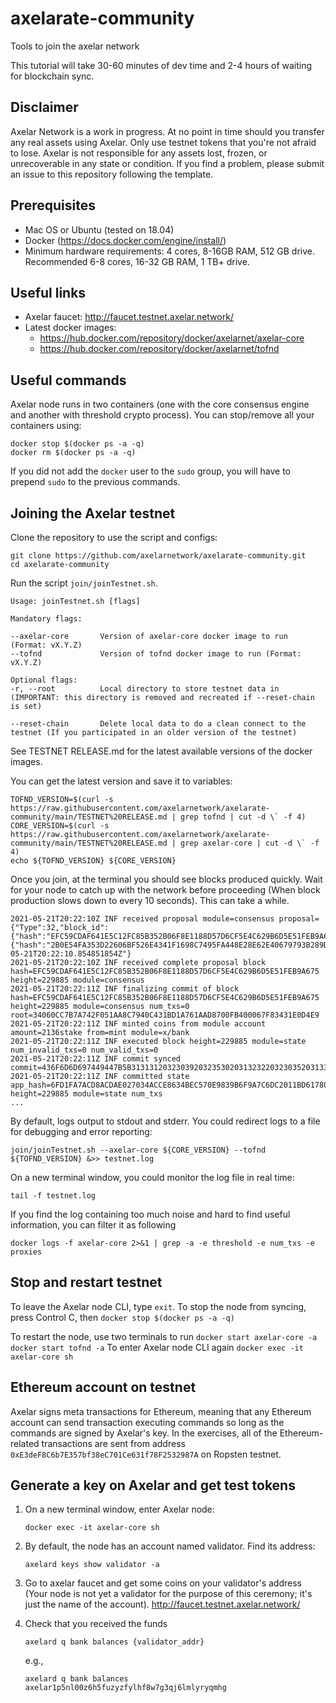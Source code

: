# axelarate-community
Tools to join the axelar network

This tutorial will take 30-60 minutes of dev time and 2-4 hours of waiting for blockchain sync.

## Disclaimer
Axelar Network is a work in progress. At no point in time should you transfer any real assets using Axelar. Only use testnet tokens that you're not afraid to lose. Axelar is not responsible for any assets lost, frozen, or unrecoverable in any state or condition. If you find a problem, please submit an issue to this repository following the template.


## Prerequisites
- Mac OS or Ubuntu (tested on 18.04)
- Docker (https://docs.docker.com/engine/install/)
- Minimum hardware requirements: 4 cores, 8-16GB RAM, 512 GB drive. Recommended 6-8 cores, 16-32 GB RAM, 1 TB+ drive.

## Useful links
- Axelar faucet: http://faucet.testnet.axelar.network/
- Latest docker images:
  + https://hub.docker.com/repository/docker/axelarnet/axelar-core
  + https://hub.docker.com/repository/docker/axelarnet/tofnd

## Useful commands
Axelar node runs in two containers (one with the core consensus engine and another with threshold crypto process). You can stop/remove all your containers using:
```
docker stop $(docker ps -a -q)
docker rm $(docker ps -a -q)
```
If you did not add the `docker` user to the `sudo` group, you will have to prepend `sudo` to the previous commands.

## Joining the Axelar testnet

Clone the repository to use the script and configs:

```
git clone https://github.com/axelarnetwork/axelarate-community.git
cd axelarate-community
```

Run the script `join/joinTestnet.sh`.
```
Usage: joinTestnet.sh [flags]

Mandatory flags:

--axelar-core       Version of axelar-core docker image to run (Format: vX.Y.Z)
--tofnd             Version of tofnd docker image to run (Format: vX.Y.Z)

Optional flags:
-r, --root          Local directory to store testnet data in (IMPORTANT: this directory is removed and recreated if --reset-chain is set)

--reset-chain       Delete local data to do a clean connect to the testnet (If you participated in an older version of the testnet)

```
See TESTNET RELEASE.md for the latest available versions of the docker images.

You can get the latest version and save it to variables:
```
TOFND_VERSION=$(curl -s https://raw.githubusercontent.com/axelarnetwork/axelarate-community/main/TESTNET%20RELEASE.md | grep tofnd | cut -d \` -f 4)
CORE_VERSION=$(curl -s https://raw.githubusercontent.com/axelarnetwork/axelarate-community/main/TESTNET%20RELEASE.md | grep axelar-core | cut -d \` -f 4)
echo ${TOFND_VERSION} ${CORE_VERSION}
```

Once you join, at the terminal you should see blocks produced quickly. Wait for your node to catch up with the network before proceeding (When block production slows down to every 10 seconds). This can take a while.

```
2021-05-21T20:22:10Z INF received proposal module=consensus proposal={"Type":32,"block_id":{"hash":"EFC59CDAF641E5C12FC85B352B06F8E1188D57D6CF5E4C629B6D5E51FEB9A675","parts":{"hash":"2B0E54FA353D22606BF526E4341F1698C7495FA448E28E62E40679793B289D6D","total":1}},"height":229885,"pol_round":-1,"round":0,"signature":"Cqepe/A+mxHNySEMRuAqi97Ah8TiuJNQvMpmQaVrcgA11p5kzt+Fein3A8XZ2TDH4fy6Qv8XBxmrI2HT1cEUBg==","timestamp":"2021-05-21T20:22:10.854851854Z"}
2021-05-21T20:22:10Z INF received complete proposal block hash=EFC59CDAF641E5C12FC85B352B06F8E1188D57D6CF5E4C629B6D5E51FEB9A675 height=229885 module=consensus
2021-05-21T20:22:11Z INF finalizing commit of block hash=EFC59CDAF641E5C12FC85B352B06F8E1188D57D6CF5E4C629B6D5E51FEB9A675 height=229885 module=consensus num_txs=0 root=34060CC7B7A742F051AA8C7940C431BD1A761AAD8700FB400067F83431E0D4E9
2021-05-21T20:22:11Z INF minted coins from module account amount=2136stake from=mint module=x/bank
2021-05-21T20:22:11Z INF executed block height=229885 module=state num_invalid_txs=0 num_valid_txs=0
2021-05-21T20:22:11Z INF commit synced commit=436F6D6D697449447B5B31313120323039203235302031323220323035203133382032303520313734203220313132203532203137322032303620313334203532203139302031393720313132203233332031333120313535203131312031353420313234203130392031393420312032372032313420323320313238203230375D3A33383146447D
2021-05-21T20:22:11Z INF committed state app_hash=6FD1FA7ACD8ACDAE027034ACCE8634BEC570E9839B6F9A7C6DC2011BD61780CF height=229885 module=state num_txs
...
```
By default, logs output to stdout and stderr. You could redirect logs to a file for debugging and error reporting:
```
join/joinTestnet.sh --axelar-core ${CORE_VERSION} --tofnd ${TOFND_VERSION} &>> testnet.log
```
On a new terminal window, you could monitor the log file in real time:
```
tail -f testnet.log
```
If you find the log containing too much noise and hard to find useful information, you can filter it as following
```
docker logs -f axelar-core 2>&1 | grep -a -e threshold -e num_txs -e proxies
```

## Stop and restart testnet
To leave the Axelar node CLI, type `exit`.
To stop the node from syncing, press Control C, then 
    ```
    docker stop $(docker ps -a -q)
    ```

To restart the node, use two terminals to run
    ```
    docker start axelar-core -a
    ```
    ```
    docker start tofnd -a
    ```
To enter Axelar node CLI again
    ```
    docker exec -it axelar-core sh
    ```


## Ethereum account on testnet
Axelar signs meta transactions for Ethereum, meaning that any Ethereum account can send transaction executing commands so long as the commands are signed by Axelar's key. In the exercises, all of the Ethereum-related transactions are sent from address `0xE3deF8C6b7E357bf38eC701Ce631f78F2532987A` on Ropsten testnet.

## Generate a key on Axelar and get test tokens
1. On a new terminal window, enter Axelar node:
    ```
    docker exec -it axelar-core sh
    ```
2. By default, the node has an account named validator. Find its address:
    ```
    axelard keys show validator -a
    ```
3. Go to axelar faucet and get some coins on your validator's address (Your node is not yet a validator for the purpose of this ceremony; it's just the name of the account). http://faucet.testnet.axelar.network/

4. Check that you received the funds
    ```
    axelard q bank balances {validator_addr}
    ```
    e.g.,
    ```
    axelard q bank balances axelar1p5nl00z6h5fuzyzfylhf8w7g3qj6lmlyryqmhg
    ```
